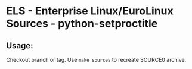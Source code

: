 # ELS - Enterprise Linux/EuroLinux Sources - python-setproctitle
 
## Usage:
  Checkout branch or tag. Use `make sources` to recreate  SOURCE0 archive.
